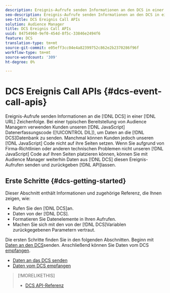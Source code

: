 ```yaml
---
description: Ereignis-Aufrufe senden Informationen an den DCS in einer URL-Zeichenfolge. Bei einer typischen Audience Manager-Implementierung verwenden Kunden unseren JavaScript-Datenerfassungscode (DIL), um Daten an den DCS zu senden. Manchmal können Kunden jedoch unseren JavaScript-Code nicht auf ihre Seiten setzen. Wenn Sie aufgrund von Firma-Richtlinien oder anderen technischen Problemen nicht unseren JavaScript-Code auf Ihren Seiten platzieren können, können Sie mit Audience Manager trotzdem Daten von DCS mit diesen Ereignis-Aufruf-APIs senden und zurückgeben.
seo-description: Ereignis-Aufrufe senden Informationen an den DCS in einer URL-Zeichenfolge. Bei einer typischen Audience Manager-Implementierung verwenden Kunden unseren JavaScript-Datenerfassungscode (DIL), um Daten an den DCS zu senden. Manchmal können Kunden jedoch unseren JavaScript-Code nicht auf ihre Seiten setzen. Wenn Sie aufgrund von Firma-Richtlinien oder anderen technischen Problemen nicht unseren JavaScript-Code auf Ihren Seiten platzieren können, können Sie mit Audience Manager trotzdem Daten von DCS mit diesen Ereignis-Aufruf-APIs senden und zurückgeben.
seo-title: DCS Ereignis Call APIs
solution: Audience Manager
title: DCS Ereignis Call APIs
uuid: 84754960-9ef0-454d-8f5c-33846e2494f6
feature: DCS
translation-type: tm+mt
source-git-commit: e05eff3cc04e4a82399752c862e2b2370286f96f
workflow-type: tm+mt
source-wordcount: '309'
ht-degree: 0%

---
```



# DCS Ereignis Call APIs {#dcs-event-call-apis}

Ereignis-Aufrufe senden Informationen an die [!DNL DCS] in einer [!DNL URL] Zeichenfolge. Bei einer typischen Bereitstellung von Audience Managern verwenden Kunden unseren [!DNL JavaScript] Datenerfassungscode ([!UICONTROL DIL]), um Daten an die [!DNL DCS]Datenbank zu senden. Manchmal können Kunden jedoch unseren [!DNL JavaScript] Code nicht auf ihre Seiten setzen. Wenn Sie aufgrund von Firma-Richtlinien oder anderen technischen Problemen nicht unseren [!DNL JavaScript] Code auf Ihren Seiten platzieren können, können Sie mit Audience Manager weiterhin Daten aus [!DNL DCS] diesen Ereignis-Aufrufen senden und zurückgeben [!DNL API]lassen.

## Erste Schritte {#dcs-getting-started}

Dieser Abschnitt enthält Informationen und zugehörige Referenz, die Ihnen zeigen, wie:

* Rufen Sie den [!DNL DCS]an.
* Daten von der [!DNL DCS].
* Formatieren Sie Datenelemente in Ihren Aufrufen.
* Machen Sie sich mit den von der [!DNL DCS]Variablen zurückgegebenen Parametern vertraut.

Die ersten Schritte finden Sie in den folgenden Abschnitten. Beginn mit [Daten an den DCS](../../../api/dcs-intro/dcs-event-calls/dcs-url-send.md)senden. Anschließend können Sie Daten vom DCS [empfangen](../../../api/dcs-intro/dcs-event-calls/dcs-url-receive.md).

* [Daten an das DCS senden](dcs-url-send.md)
* [Daten vom DCS empfangen](dcs-url-receive.md)

>[!MORELIKETHIS]
>
>* [DCS API-Referenz](../../../api/dcs-intro/dcs-api-reference/dcs-api-methods.md)

